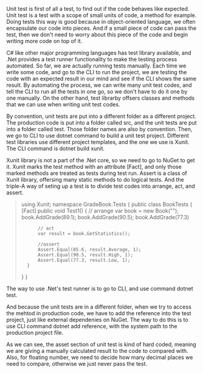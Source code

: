 Unit test is first of all a test, to find out if the code behaves like expected. Unit test is a test with a scope of small units of code, a method for example. Doing tests this way is good because in object-oriented language, we often encapsulate our code into pieces. And if a small piece of code can pass the test, then we don't need to worry about this piece of the code and begin writing more code on top of it.

C# like other major programming languages has test library available, and .Net provides a test runner functionality to make the testing process automated. So far, we are actually running tests manually. Each time we write some code, and go to the CLI to run the project, we are testing the code with an expected result in our mind and see if the CLI shows the same result. By automating the process, we can write many unit test codes, and tell the CLI to run all the tests in one go, so we don't have to do it one by one manually. On the other hand, test librarby offsers classes and methods that we can use when writing unit test codes.

 By convention, unit tests are put into a different folder as a different project. The production code is put into a folder called src, and the unit tests are put into a folder called test. Those folder names are also by convention. Then, we go to CLI to use dotnet command to build a unit test project. Different test libraries use different project templates, and the one we use is Xunit. The CLI command is dotnet build xunit.

Xunit library is not a part of the .Net core, so we need to go to NuGet to get it. Xunit marks the test method with an attribute [Fact], and only those marked methods are treated as tests during test run. Assert is a class of Xunit library, offersing many static methods to do logical tests. And the triple-A way of seting up a test is to divide test codes into arrange, act, and assert.
>using Xunit;
>namespace GradeBook.Tests
>{
>	public class BookTests
>	{
>		[Fact]
>		public void Test1()
>		{
>			// arrange
>			var book = new Book("");
>			book.AddGrade(89.1);
>			book.AddGrade(90.5);
>			book.AddGrade(77.3)
>			
>			// act
>			var result = book.GetStatistics();
>			
>			//assert
>			Assert.Equal(85.6, result.Average, 1);
>			Assert.Equal(90.5, result.High, 1);
>			Assert.Equal(77.3, result.Low, 1);
>		}
>	}
>}

The way to use .Net's test runner is to go to CLI, and use command dotnet test.

And because the unit tests are in a different folder, when we try to access the mehtod in production code, we have to add the reference into the test project, just like external dependenies on NuGet. The way to do this is to use CLI command dotnet add reference, with the system path to the production project file.

As we can see, the asset section of unit test is kind of hard coded, meaning we are giving a manually calculated result to the code to compared with. Also, for floating number, we need to decide how many decimal places we need to compare, otherwise we just never pass the test.

